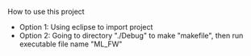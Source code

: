 How to use this project
- Option 1: Using eclipse to import project
- Option 2: Going to directory "./Debug" to make "makefile", then run executable file name "ML_FW"

